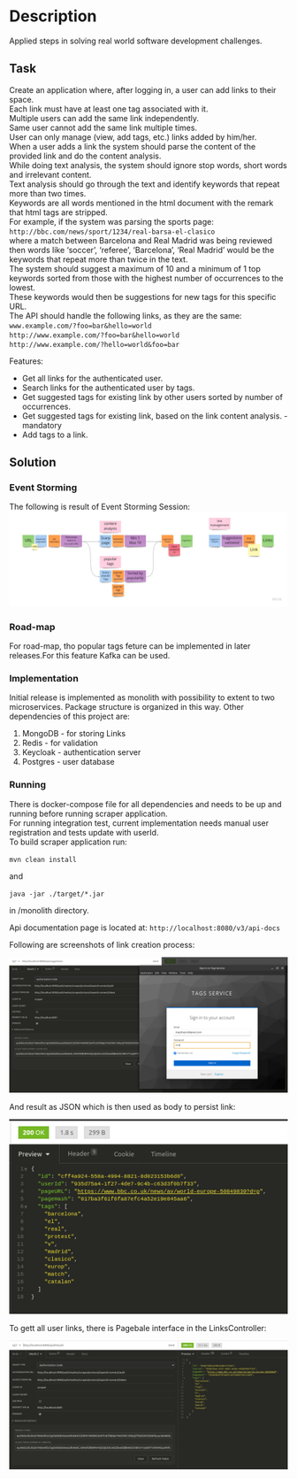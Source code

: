 # Description

Applied steps in solving real world software development challenges.

## Task

Create an application where, after logging in, a user can add links to their space.  
Each link must have at least one tag associated with it.  
Multiple users can add the same link independently.  
Same user cannot add the same link multiple times.  
User can only manage (view, add tags, etc.) links added by him/her.  
When a user adds a link the system should parse the content of the provided link and do the content analysis.  
While doing text analysis, the system should ignore stop words, short words and irrelevant content.  
Text analysis should go through the text and identify keywords that repeat more than two times.  
Keywords are all words mentioned in the html document with the remark that html tags are stripped.  
For example, if the system was parsing the sports page:  
`http://bbc.com/news/sport/1234/real-barsa-el-clasico`  
where a match between Barcelona and Real Madrid was being reviewed then words like ‘soccer’, ‘referee’, ‘Barcelona’, ‘Real Madrid’ would be the keywords that repeat more than twice in the text.  
The system should suggest a maximum of 10 and a minimum of 1 top keywords sorted from those with the highest number of occurrences to the lowest.  
These keywords would then be suggestions for new tags for this specific URL.  
The API should handle the following links, as they are the same:  
    `www.example.com/?foo=bar&hello=world`  
    `http://www.example.com/?foo=bar&hello=world`  
    `http://www.example.com/?hello=world&foo=bar`  

Features:

+ Get all links for the authenticated user.
+ Search links for the authenticated user by tags.
+ Get suggested tags for existing link by other users sorted by number of occurrences.
+ Get suggested tags for existing link, based on the link content analysis. - mandatory
+ Add tags to a link.

## Solution

### Event Storming

The following is result of Event Storming Session:
![Event Storming](./docs/es.jpg)  

### Road-map

For road-map, tho popular tags feture can be implemented in later releases.For this feature Kafka can be used.  

### Implementation

Initial release is implemented as monolith with possibility to extent to two microservices. Package structure is
organized in this way. 
Other dependencies of this project are:

1. MongoDB - for storing Links
2. Redis - for validation
3. Keycloak - authentication server
4. Postgres - user database

### Running 

There is docker-compose file for all dependencies and needs to be up and running before running scraper application.  
For running integration test, current implementation needs manual user registration and tests update with userId.  
To build scraper application run:  

 `mvn clean install`  
  
  and  
 
 `java -jar ./target/*.jar`
 
 in /monolith directory.

Api documentation page is located at:
`http://localhost:8080/v3/api-docs`

Following are screenshots of link creation process:  

![Get Suggestions](./docs/get.jpg) 

And result as JSON which is then used as body to persist link:  

![Suggestions](./docs/suggestions.jpg) 

To gett all user links, there is Pagebale interface in the LinksController:  

![Links](./docs/links.jpg) 
